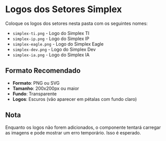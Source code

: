 # Logos dos Setores Simplex

Coloque os logos dos setores nesta pasta com os seguintes nomes:

- `simplex-ti.png` - Logo do Simplex TI
- `simplex-ip.png` - Logo do Simplex IP  
- `simplex-eagle.png` - Logo do Simplex Eagle
- `simplex-dev.png` - Logo do Simplex Dev
- `simplex-ia.png` - Logo do Simplex IA

## Formato Recomendado

- **Formato**: PNG ou SVG
- **Tamanho**: 200x200px ou maior
- **Fundo**: Transparente
- **Logos**: Escuros (vão aparecer em pétalas com fundo claro)

## Nota

Enquanto os logos não forem adicionados, o componente tentará carregar as imagens e pode mostrar um erro temporário. Isso é esperado.

